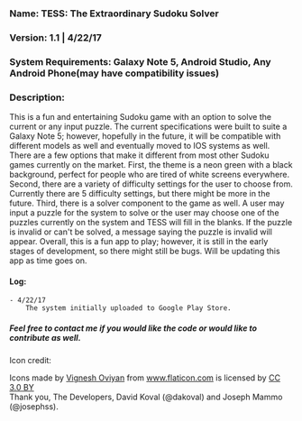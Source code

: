 ### Name: TESS: The Extraordinary Sudoku Solver ###
### Version: 1.1 | 4/22/17 ###
### System Requirements: Galaxy Note 5, Android Studio, Any Android Phone(may have compatibility issues) ### 
### Description:
This is a fun and entertaining Sudoku game with an option to solve the current or any input puzzle. The current specifications were built to suite a Galaxy Note 5; however, hopefully in the future, it will be compatible with different models as well and eventually moved to IOS systems as well. There are a few options that make it different from most other Sudoku games currently on the market. First, the theme is a neon green with a black background, perfect for people who are tired of white screens everywhere. Second, there are a variety of difficulty settings for the user to choose from. Currently there are 5 difficulty settings, but there might be more in the future. Third, there is a solver component to the game as well. A user may input a puzzle for the system to solve or the user may choose one of the puzzles currently on the system and TESS will fill in the blanks. If the puzzle is invalid or can't be solved, a message saying the puzzle is invalid will appear. Overall, this is a fun app to play; however, it is still in the early stages of development, so there might still be bugs. Will be updating this app as time goes on. 
#### Log:
	- 4/22/17 
		The system initially uploaded to Google Play Store.

		
##### Feel free to contact me if you would like the code or would like to contribute as well.
Icon credit: <div>Icons made by <a href="http://www.flaticon.com/authors/vignesh-oviyan" title="Vignesh Oviyan">Vignesh Oviyan</a> from <a href="http://www.flaticon.com" title="Flaticon">www.flaticon.com</a> is licensed by <a href="http://creativecommons.org/licenses/by/3.0/" title="Creative Commons BY 3.0" target="_blank">CC 3.0 BY</a></div>
Thank you,
The Developers, David Koval (@dakoval) and Joseph Mammo (@josephss).
